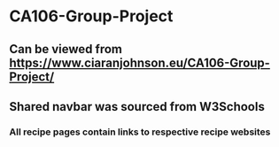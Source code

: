 # CA106-Group-Project

## Can be viewed from https://www.ciaranjohnson.eu/CA106-Group-Project/ 

## Shared navbar was sourced from W3Schools

### All recipe pages contain links to respective recipe websites